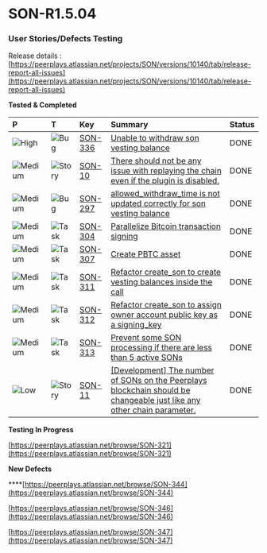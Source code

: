 # SON-R1.5.04

### **User Stories/Defects Testing** <a id="SON-FEB18-FEB28-Peerplays-Release0.3Build2-UserStories/DefectsTesting"></a>

Release details :[https://peerplays.atlassian.net/projects/SON/versions/10140/tab/release-report-all-issues](https://peerplays.atlassian.net/projects/SON/versions/10140/tab/release-report-all-issues)

**Tested & Completed**

| P | T | Key | Summary | Status |
| :--- | :--- | :--- | :--- | :--- |
| ![High](https://peerplays.atlassian.net/images/icons/priorities/high.svg) | ![Bug](https://peerplays.atlassian.net/secure/viewavatar?size=medium&avatarId=10303&avatarType=issuetype) | [SON-336](https://peerplays.atlassian.net/browse/SON-336) | [Unable to withdraw son vesting balance](https://peerplays.atlassian.net/browse/SON-336) | DONE |
| ![Medium](https://peerplays.atlassian.net/images/icons/priorities/medium.svg) | ![Story](https://peerplays.atlassian.net/secure/viewavatar?size=medium&avatarId=10315&avatarType=issuetype) | [SON-10](https://peerplays.atlassian.net/browse/SON-10) | [There should not be any issue with replaying the chain even if the plugin is disabled.](https://peerplays.atlassian.net/browse/SON-10) | DONE |
| ![Medium](https://peerplays.atlassian.net/images/icons/priorities/medium.svg) | ![Bug](https://peerplays.atlassian.net/secure/viewavatar?size=medium&avatarId=10303&avatarType=issuetype) | [SON-297](https://peerplays.atlassian.net/browse/SON-297) | [allowed\_withdraw\_time is not updated correctly for son vesting balance](https://peerplays.atlassian.net/browse/SON-297) | DONE |
| ![Medium](https://peerplays.atlassian.net/images/icons/priorities/medium.svg) | ![Task](https://peerplays.atlassian.net/secure/viewavatar?size=medium&avatarId=10318&avatarType=issuetype) | [SON-304](https://peerplays.atlassian.net/browse/SON-304) | [Parallelize Bitcoin transaction signing](https://peerplays.atlassian.net/browse/SON-304) | DONE |
| ![Medium](https://peerplays.atlassian.net/images/icons/priorities/medium.svg) | ![Task](https://peerplays.atlassian.net/secure/viewavatar?size=medium&avatarId=10318&avatarType=issuetype) | [SON-307](https://peerplays.atlassian.net/browse/SON-307) | [Create PBTC asset](https://peerplays.atlassian.net/browse/SON-307) | DONE |
| ![Medium](https://peerplays.atlassian.net/images/icons/priorities/medium.svg) | ![Task](https://peerplays.atlassian.net/secure/viewavatar?size=medium&avatarId=10318&avatarType=issuetype) | [SON-311](https://peerplays.atlassian.net/browse/SON-311) | [Refactor create\_son to create vesting balances inside the call](https://peerplays.atlassian.net/browse/SON-311) | DONE |
| ![Medium](https://peerplays.atlassian.net/images/icons/priorities/medium.svg) | ![Task](https://peerplays.atlassian.net/secure/viewavatar?size=medium&avatarId=10318&avatarType=issuetype) | [SON-312](https://peerplays.atlassian.net/browse/SON-312) | [Refactor create\_son to assign owner account public key as a signing\_key](https://peerplays.atlassian.net/browse/SON-312) | DONE |
| ![Medium](https://peerplays.atlassian.net/images/icons/priorities/medium.svg) | ![Task](https://peerplays.atlassian.net/secure/viewavatar?size=medium&avatarId=10318&avatarType=issuetype) | [SON-313](https://peerplays.atlassian.net/browse/SON-313) | [Prevent some SON processing if there are less than 5 active SONs](https://peerplays.atlassian.net/browse/SON-313) | DONE |
| ![Low](https://peerplays.atlassian.net/images/icons/priorities/low.svg) | ![Story](https://peerplays.atlassian.net/secure/viewavatar?size=medium&avatarId=10315&avatarType=issuetype) | [SON-11](https://peerplays.atlassian.net/browse/SON-11) | [\[Development\] The number of SONs on the Peerplays blockchain should be changeable just like any other chain parameter.](https://peerplays.atlassian.net/browse/SON-11) | DONE |

**Testing In Progress**

[https://peerplays.atlassian.net/browse/SON-321](https://peerplays.atlassian.net/browse/SON-321)

**New Defects**

\*\*\*\*[https://peerplays.atlassian.net/browse/SON-344](https://peerplays.atlassian.net/browse/SON-344)

[https://peerplays.atlassian.net/browse/SON-346](https://peerplays.atlassian.net/browse/SON-346)

[https://peerplays.atlassian.net/browse/SON-347](https://peerplays.atlassian.net/browse/SON-347)

